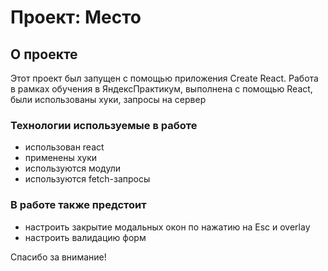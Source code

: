 # Проект: Место  
    
## О проекте  
Этот проект был запущен с помощью приложения Create React.
Работа в рамках обучения в ЯндексПрактикум, выполнена с помощью React, были использованы хуки, запросы на сервер
### Технологии используемые в работе
- использован react
- применены хуки 
- используются модули
- используются fetch-запросы  
### В работе также предстоит  
- настроить закрытие модальных окон по нажатию на Esc и overlay
- настроить валидацию форм

Спасибо за внимание!
